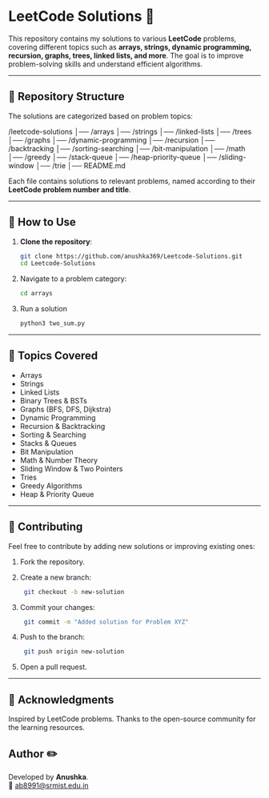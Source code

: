 # LeetCode Solutions 🚀

This repository contains my solutions to various **LeetCode** problems, covering different topics such as **arrays, strings, dynamic programming, recursion, graphs, trees, linked lists, and more**. The goal is to improve problem-solving skills and understand efficient algorithms.

---

## 📂 Repository Structure

The solutions are categorized based on problem topics:

/leetcode-solutions │── /arrays │── /strings │── /linked-lists │── /trees │── /graphs │── /dynamic-programming │── /recursion │── /backtracking │── /sorting-searching │── /bit-manipulation │── /math │── /greedy │── /stack-queue │── /heap-priority-queue │── /sliding-window │── /trie │── README.md

Each file contains solutions to relevant problems, named according to their **LeetCode problem number and title**.

---

## 📖 How to Use

1. **Clone the repository**:
   ```bash
   git clone https://github.com/anushka369/Leetcode-Solutions.git
   cd Leetcode-Solutions

2. Navigate to a problem category:
   ```bash
   cd arrays
   
3. Run a solution
   ```bash
   python3 two_sum.py

---

## 📌 Topics Covered
- Arrays
- Strings
- Linked Lists
- Binary Trees & BSTs
- Graphs (BFS, DFS, Dijkstra)
- Dynamic Programming
- Recursion & Backtracking
- Sorting & Searching
- Stacks & Queues
- Bit Manipulation
- Math & Number Theory
- Sliding Window & Two Pointers
- Tries
- Greedy Algorithms
- Heap & Priority Queue

---

## 📜 Contributing

Feel free to contribute by adding new solutions or improving existing ones:

1. Fork the repository.

2. Create a new branch:
   ```bash
    git checkout -b new-solution

3. Commit your changes:
   ```bash
    git commit -m "Added solution for Problem XYZ"

4. Push to the branch:
   ```bash
    git push origin new-solution

5. Open a pull request.

---

## 🌟 Acknowledgments
Inspired by LeetCode problems. Thanks to the open-source community for the learning resources.

## Author ✏️
Developed by **Anushka**. <br>
📧 [ab8991@srmist.edu.in](mailto:ab8991@srmist.edu.in)
